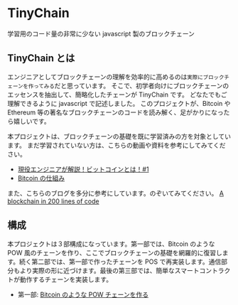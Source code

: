 # TinyChain

学習用のコード量の非常に少ない javascript 製のブロックチェーン

## TinyChain とは

エンジニアとしてブロックチェーンの理解を効率的に高めるのは`実際にブロックチェーンを作ってみる`だと思っています。
そこで、初学者向けにブロックチェーンのエッセンスを抽出して、簡略化したチェーンが TinyChain です。
どなたでもご理解できるように javascript で記述しました。
このプロジェクトが、Bitcoin や Ethereum 等の著名なブロックチェーンのコードを読み解く、足がかりになったら嬉しいです。

本プロジェクトは、ブロックチェーンの基礎を既に学習済みの方を対象としています。
まだ学習されていない方は、こちらの動画や資料を参考にしてみてください。

- [現役エンジニアが解説！ビットコインとは！#1](https://www.youtube.com/watch?v=mQvEpxdZtQY&t=8s&ab_channel=OpenReachTech)
- [Bitcoin の仕組み](https://docs.google.com/presentation/d/1G_xnpX7Tprpjh76WIyTt3M8HuDWOYcBD3MRlmz1TTwE/edit#slide=id.p)

また、こちらのブログを多分に参考にしています。のぞいてみてください。
[A blockchain in 200 lines of code](https://medium.com/@lhartikk/a-blockchain-in-200-lines-of-code-963cc1cc0e54#.dttbm9afr5)

## 構成

本プロジェクトは３部構成になっています。第一部では、Bitcoin のような POW 風のチェーンを作り、ここでブロックチェーンの基礎を網羅的に復習します。続く第二部では、第一部で作ったチェーンを POS で再実装します。通信部分もより実際の形に近づけます。最後の第三部では、簡単なスマートコントラクトが動作するチェーンを実装します。

- 第一部: [Bitcoin のような POW チェーンを作る](./pow)
